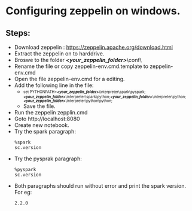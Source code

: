 # Configuring zeppelin on windows.

## Steps:

* Download zeppelin : https://zeppelin.apache.org/download.html
* Extract the zeppelin on to harddrive.
* Broswe to the folder _**<your_zeppelin_folder>**_\conf\
* Rename the file or copy zeppelin-env.cmd.template to zeppelin-env.cmd
* Open the file zeppelin-env.cmd for a editing.
* Add the following line in the file:
  * <sub><sup>set PYTHONPATH=_**<your_zeppelin_folder>**_\interpreter\spark\pyspark;_**<your_zeppelin_folder>**_\interpreter\spark\python;_**<your_zeppelin_folder>**_\interpreter\python;_**<your_zeppelin_folder>**_\interpreter\python\python;</sup></sub>
  * Save the file.
* Run the zeppelin zepplin.cmd
* Goto http://localhost:8080
* Create new notebook.
* Try the spark paragraph:
  ```
  %spark
  sc.version
  ```
* Try the pysprak paragraph:
  ```
  %pyspark
  sc.version
  ```
* Both paragraphs should run without error and print the spark version. For eg:
  ```
  2.2.0
  ```

